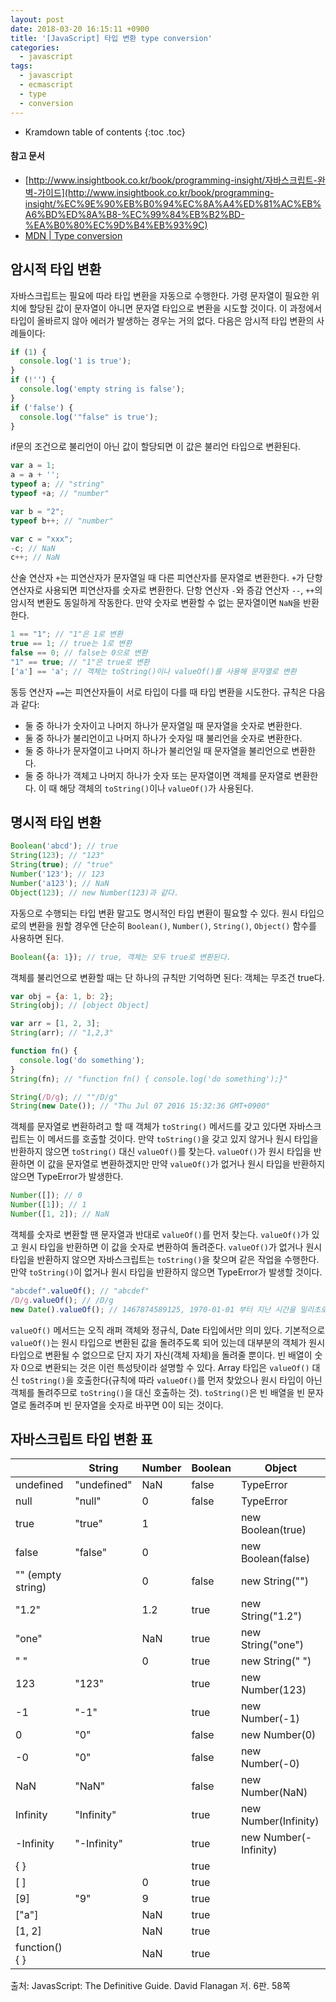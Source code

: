 ```yaml
---
layout: post
date: 2018-03-20 16:15:11 +0900
title: '[JavaScript] 타입 변환 type conversion'
categories:
  - javascript
tags:
  - javascript
  - ecmascript
  - type
  - conversion
---
```


* Kramdown table of contents
{:toc .toc}

#### 참고 문서

- [http://www.insightbook.co.kr/book/programming-insight/자바스크립트-완벽-가이드](http://www.insightbook.co.kr/book/programming-insight/%EC%9E%90%EB%B0%94%EC%8A%A4%ED%81%AC%EB%A6%BD%ED%8A%B8-%EC%99%84%EB%B2%BD-%EA%B0%80%EC%9D%B4%EB%93%9C)
- [MDN | Type conversion](https://developer.mozilla.org/en-US/docs/Mozilla/js-ctypes/Using_js-ctypes/Type_conversion)


## 암시적 타입 변환

자바스크립트는 필요에 따라 타입 변환을 자동으로 수행한다. 가령 문자열이 필요한 위치에 할당된 값이 문자열이 아니면 문자열 타입으로 변환을 시도할 것이다. 이 과정에서 타입이 올바르지 않아 에러가 발생하는 경우는 거의 없다. 다음은 암시적 타입 변환의 사례들이다:

```js
if (1) {
  console.log('1 is true');
}
if (!'') {
  console.log('empty string is false');
}
if ('false') {
  console.log('"false" is true');
}
```

if문의 조건으로 불리언이 아닌 값이 할당되면 이 값은 불리언 타입으로 변환된다.

```js
var a = 1;
a = a + '';
typeof a; // "string"
typeof +a; // "number"

var b = "2";
typeof b++; // "number"

var c = "xxx";
-c; // NaN
c++; // NaN
```

산술 연산자 `+`는 피연산자가 문자열일 때 다른 피연산자를 문자열로 변환한다. `+`가 단항 연산자로 사용되면 피연산자를 숫자로 변환한다. 단항 연산자 `-`와 증감 연산자 `--`, `++`의 암시적 변환도 동일하게 작동한다. 만약 숫자로 변환할 수 없는 문자열이면 `NaN`을 반환한다.

```js
1 == "1"; // "1"은 1로 변환
true == 1; // true는 1로 변환
false == 0; // false는 0으로 변환
"1" == true; // "1"은 true로 변환
['a'] == 'a'; // 객체는 toString()이나 valueOf()를 사용해 문자열로 변환
```

동등 연산자 `==`는 피연산자들이 서로 타입이 다를 때 타입 변환을 시도한다. 규칙은 다음과 같다:

- 둘 중 하나가 숫자이고 나머지 하나가 문자열일 때 문자열을 숫자로 변환한다.
- 둘 중 하나가 불리언이고 나머지 하나가 숫자일 때 불리언을 숫자로 변환한다.
- 둘 중 하나가 문자열이고 나머지 하나가 불리언일 때 문자열을 불리언으로 변환한다.
- 둘 중 하나가 객체고 나머지 하나가 숫자 또는 문자열이면 객체를 문자열로 변환한다. 이 때 해당 객체의 `toString()`이나 `valueOf()`가 사용된다.


## 명시적 타입 변환

```js
Boolean('abcd'); // true
String(123); // "123"
String(true); // "true"
Number('123'); // 123
Number('a123'); // NaN
Object(123); // new Number(123)과 같다.
```

자동으로 수행되는 타입 변환 말고도 명시적인 타입 변환이 필요할 수 있다. 원시 타입으로의 변환을 원할 경우엔 단순히 `Boolean()`, `Number()`, `String()`, `Object()` 함수를 사용하면 된다.

```js
Boolean({a: 1}); // true, 객체는 모두 true로 변환된다.
```

객체를 불리언으로 변환할 때는 단 하나의 규칙만 기억하면 된다: 객체는 무조건 true다.

```js
var obj = {a: 1, b: 2};
String(obj); // [object Object]

var arr = [1, 2, 3];
String(arr); // "1,2,3"

function fn() { 
  console.log('do something');
}
String(fn); // "function fn() { console.log('do something');}"

String(/D/g); // ""/D/g"
String(new Date()); // "Thu Jul 07 2016 15:32:36 GMT+0900"
```

객체를 문자열로 변환하려고 할 때 객체가 `toString()` 메서드를 갖고 있다면 자바스크립트는 이 메서드를 호출할 것이다. 만약 `toString()`을 갖고 있지 않거나 원시 타입을 반환하지 않으면 `toString()` 대신 `valueOf()`를 찾는다. `valueOf()`가 원시 타입을 반환하면 이 값을 문자열로 변환하겠지만 만약 `valueOf()`가 없거나 원시 타입을 반환하지 않으면 TypeError가 발생한다.

```js
Number([]); // 0
Number([1]); // 1
Number([1, 2]); // NaN
```

객체를 숫자로 변환할 땐 문자열과 반대로 `valueOf()`를 먼저 찾는다. `valueOf()`가 있고 원시 타입을 반환하면 이 값을 숫자로 변환하여 돌려준다. `valueOf()`가 없거나 원시 타입을 반환하지 않으면 자바스크립트는 `toString()`을 찾으며 같은 작업을 수행한다. 만약 `toString()`이 없거나 원시 타입을 반환하지 않으면 TypeError가 발생할 것이다.

```js
"abcdef".valueOf(); // "abcdef"
/D/g.valueOf(); // /D/g
new Date().valueOf(); // 1467874589125, 1970-01-01 부터 지난 시간을 밀리초로 표현한 값
```

`valueOf()` 메서드는 오직 래퍼 객체와 정규식, Date 타입에서만 의미 있다. 기본적으로 `valueOf()`는 원시 타입으로 변환된 값을 돌려주도록 되어 있는데 대부분의 객체가 원시 타입으로 변환될 수 없으므로 단지 자기 자신(객체 자체)을 돌려줄 뿐이다. 빈 배열이 숫자 0으로 변환되는 것은 이런 특성탓이라 설명할 수 있다.
Array 타입은 `valueOf()` 대신 `toString()`을 호출한다(규칙에 따라 `valueOf()`를 먼저 찾았으나 원시 타입이 아닌 객체를 돌려주므로 `toString()`을 대신 호출하는 것). `toString()`은 빈 배열을 빈 문자열로 돌려주며 빈 문자열을 숫자로 바꾸면 0이 되는 것이다.


## 자바스크립트 타입 변환 표

|                   | String      | Number | Boolean | Object                 |
|-------------------|-------------|--------|---------|------------------------|
| undefined         | "undefined" | NaN    | false   | TypeError              |
| null              | "null"      | 0      | false   | TypeError              |
| true              | "true"      | 1      |         | new Boolean(true)      |
| false             | "false"     | 0      |         | new Boolean(false)     |
| "" (empty string) |             | 0      | false   | new String("")         |
| "1.2"             |             | 1.2    | true    | new String("1.2")      |
| "one"             |             | NaN    | true    | new String("one")      |
| " "               |             | 0      | true    | new String(" ")        |
| 123               | "123"       |        | true    | new Number(123)        |
| -1                | "-1"        |        | true    | new Number(-1)         |
| 0                 | "0"         |        | false   | new Number(0)          |
| -0                | "0"         |        | false   | new Number(-0)         |
| NaN               | "NaN"       |        | false   | new Number(NaN)        |
| Infinity          | "Infinity"  |        | true    | new Number(Infinity)   |
| -Infinity         | "-Infinity" |        | true    | new Number(-Infinity)  |
| { }               |             |        | true    |                        |
| [ ]               |             | 0      | true    |                        |
| [9]               | "9"         | 9      | true    |                        |
| ["a"]             |             | NaN    | true    |                        |
| [1, 2]            |             | NaN    | true    |                        |
| function() { }    |             | NaN    | true    |                        |

출처: JavasScript: The Definitive Guide. David Flanagan 저. 6판. 58쪽
